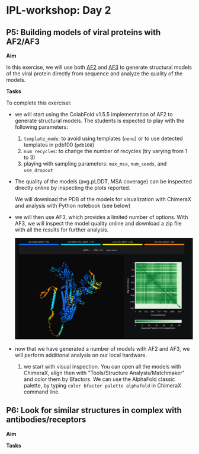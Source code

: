 # IPL-workshop: Day 2

## P5: Building models of viral proteins with AF2/AF3

**Aim**

In this exercise, we will use both [AF2](https://colab.research.google.com/github/sokrypton/ColabFold/blob/main/AlphaFold2.ipynb) and [AF3](https://alphafoldserver.com/about) to generate structural models of the viral protein directly from sequence and analyze the quality of the models.

**Tasks**

To complete this exercisei:
* we will start using the ColabFold v1.5.5 implementation of AF2 to generate structural models.
  The students is expected to play with the following parameters:
  1. ```template_mode```: to avoid using templates (```none```) or to use detected templates in pdb100 (```pdb100```)
  2. ```num_recycles```: to change the number of recycles (try varying from 1 to 3)
  3. playing with sampling parameters: ```max_msa```, ```num_seeds```, and ```use_dropout``` 

* The quality of the models (avg.pLDDT, MSA coverage) can be inspected directly online by inspecting the plots reported. 

  We will download the PDB of the models for visualization with ChimeraX and analysis with Python notebook (see below)

* we will then use AF3, which provides a limited number of options. With AF3, we will inspect the model quality online and download a zip file with all the results for further analysis.

  ![title](AF3.png)

* now that we have generated a number of models with AF2 and AF3, we will perform additional analysis on our local hardware.
  1. we start with visual inspection. You can open all the models with ChimeraX, align then with "Tools/Structure Analysis/Matchmaker" and color them by Bfactors. We can use the AlphaFold classic palette, by typing ```color bfactor palette alphafold``` in ChimeraX command line. 

## P6: Look for similar structures in complex with antibodies/receptors

**Aim**

**Tasks**

